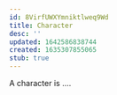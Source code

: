 ```yaml
---
id: 8VirfUWXYmniktlweq9Wd
title: Character
desc: ''
updated: 1642586838744
created: 1635307855065
stub: true
---
```



A character is ....
